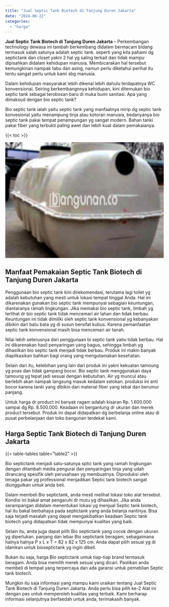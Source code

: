 ```yaml
---
title: "Jual Septic Tank Biotech di Tanjung Duren Jakarta"
date: "2024-06-22"
categories: 
  - "harga"
---
```


**Jual Septic Tank Biotech di Tanjung Duren Jakarta** – Perkembangan technology dewasa ini tambah berkembang didalam bermacam bidang termasuk salah satunya adalah septic tank. seperti yang kita pahami dg septictank dan closet yakni 2 hal yg saling terkait dan tidak mampu dipisahkan didalam kehidupan manusia. Membicarakan hal tersebut kemungkinan nampak tabu dan asing, namun perlu diketahui perihal itu tentu sangat perlu untuk kami sbg manusia.

Dalam kehidupan masyarakat lebih dikenal lebih dahulu terdapatnya WC konvensional. Seiring berkembangnnya kehidupan, kini ditemukan bio septic tank sebagai terobosan baru di muka bumi sanitasi. Apa yang dimaksud dengan bio septic tank?

Bio septic tank ialah yaitu septic tank yang manfaatnya mirip dg septic tank konvesional yaitu menampung tinja atau kotoran manusia, bedanyanya bio septic tank pakai tempat penampungan yg sangat modern. Bahan tanki pakai fiber yang terbukti paling awet dan lebih kuat dalam pemakaianya.

{{< toc >}}

![Jual Septic Tank Biotech di Tanjung Duren Jakarta](/images/jual-bio-septictank-20.png)

## Manfaat Pemakaian Septic Tank Biotech di Tanjung Duren Jakarta

Penggunaan bio septic tank kini direkomendasi, terutama lagi toilet yg adalah kebutuhan yang mesti untuk lokasi tempat tinggal Anda. Hal ini dikarenakan gunakan bio septic tank mempunyai sebagian keuntungan, diantaranya ramah lingkungan. Jika memakai bio septic tank, limbah yg terlihat dr bio septic tank tidak mencemari air lahan dan tidak berbau. Keuntungan ini tidak dimiliki oleh septic tank konvensional yg kebanyakan dibikin dari batu bata yg di susun bersifat kubus. Karena pemanfaatan septic tank konvensional masih bisa mencemari air tanah.

Nilai lebih seterusnya dari penggunaan bi septic tank yaitu tidak berbau. Hal ini dikarenakan hasil penyaringan yang bagus, sehingga limbah yg dihasilkan bio septic tank menjadi tidak berbau. Produk ini makin banyak diaplikasikan bahkan bagi orang yang mengutamakan kesehatan.

Selain dari itu, kelebihan yang lain dari produk ini yakni kekuatan tamoung yg poas dan tidak gampang bocor. Bio septic tank menggunakan daya tamoung yg tepat jadi sesuai dengan kebutuhan. Air yg muncul atau berlebih akan nampak langsung masuk kedalam selokan. produksi ini anti bocor karena tanki yang dibikin dari material fiber yang tebal dan berumur panjang.

Untuk harga dr product ini banyak ragam adalah kisaran Rp. 1.600.000 sampai dg Rp. 8.500.000. Keadaan ini bergantung dr ukuran dan merek product tersebut. Produk ini dapat didapatkan dg berbelanja online atau di pusat perbelanjaan dan toko bangunan terdekat kami.

## Harga Septic Tank Biotech di Tanjung Duren Jakarta

{{< table-tables table="table2" >}}

Bio septictank menjadi satu-satunya sptic tank yang ramah lingkungan dengan ditambah media pengurai dan penyaringan tinja yang udah dirancang spesifik oleh perusahaan yg membuatnya. Diproduksi oleh tenaga pakar yg professional menjadikan Septic tank biotech sangat diunggulkan untuk anda beli.

Dalam membeli Bio septictank, anda mesti melihat lokasi toko alat tersebut. Kondisi ini bakal amat pengaruhi dr mutu yg dihasilkan. Jika anda serampangan didalam menentukan lokasi yg menjual Septic tank biotech, hal itu bakal berbahaya pada septictank yang anda belanja nantinya. Bisa saja terjadi masalah yang dapat mengakibatkan keadaan Septic tank biotech yang didapatkan tidak mempunyai kualitas yang baik.

Selain itu, anda juga dapat pilih Bio septictank yang cocok dengan ukuran yg diperlukan. panjang dan lebar Bio septictank beragam, sebagaimana halnya halnya P x L x T = 82 x 82 x 125 cm. Anda dapat pilih sesuai yg di idamkan untuk bioseptictank yg ingin dibeli.

Bukan itu saja, harga Bio septictank untuk tiap-tiap brand termasuk beragam. Anda bisa memilih merek sesuai yang dicari. Pastikan anda membeli di tempat yang terpercaya dan ada garansi untuk pemeblian Septic tank biotech.

Mungkin itu saja informasi yang mampu kami uraikan tentang Jual Septic Tank Biotech di Tanjung Duren Jakarta. Anda perlu bisa pilih ke-2 Alat ini dengan pas untuk memperoleh kualitas yang terbaik. Kami berharap informasi selanjutnya berfaedah untuk anda, terimakasih banyak.
